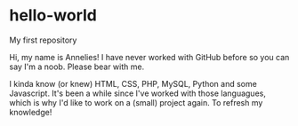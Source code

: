 # hello-world
My first repository

Hi, my name is Annelies!
I have never worked with GitHub before so you can say I'm a noob. Please bear with me.

I kinda know (or knew) HTML, CSS, PHP, MySQL, Python and some Javascript. It's been a while since I've worked with those languagues, which is why I'd like to work on a (small) project again. To refresh my knowledge!


